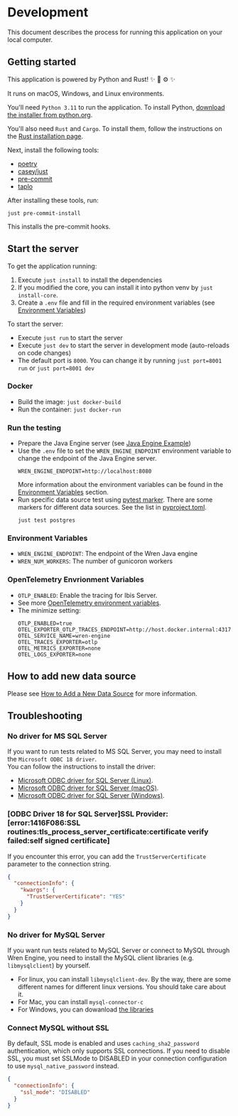 # Development

This document describes the process for running this application on your local computer.

## Getting started

This application is powered by Python and Rust! :sparkles: :snake: :gear: :sparkles:

It runs on macOS, Windows, and Linux environments.

You'll need `Python 3.11` to run the application. To install Python, [download the installer from python.org](https://www.python.org/downloads/).

You'll also need `Rust` and `Cargo`. To install them, follow the instructions on the [Rust installation page](https://www.rust-lang.org/tools/install).

Next, install the following tools:

- [poetry](https://github.com/python-poetry/poetry)
- [casey/just](https://github.com/casey/just)
- [pre-commit](https://pre-commit.com)
- [taplo](https://github.com/tamasfe/taplo)

After installing these tools, run:

```shell
just pre-commit-install
```

This installs the pre-commit hooks.

## Start the server

To get the application running:

1. Execute `just install` to install the dependencies
2. If you modified the core, you can install it into python venv by `just install-core`.
3. Create a `.env` file and fill in the required environment variables (see [Environment Variables](#Environment-Variables))

To start the server:

- Execute `just run` to start the server
- Execute `just dev` to start the server in development mode (auto-reloads on code changes)
- The default port is `8000`. You can change it by running `just port=8001 run` or `just port=8001 dev`

### Docker

- Build the image: `just docker-build`
- Run the container: `just docker-run`

### Run the testing

- Prepare the Java Engine server (see [Java Engine Example](../../example/README.md))
- Use the `.env` file to set the `WREN_ENGINE_ENDPOINT` environment variable to change the endpoint of the Java Engine server.
  ```
  WREN_ENGINE_ENDPOINT=http://localhost:8080
  ```
  More information about the environment variables can be found in the [Environment Variables](#Environment-Variables) section.
- Run specific data source test using [pytest marker](https://docs.pytest.org/en/stable/example/markers.html). There are some markers for different data sources. See the list
  in [pyproject.toml](../pyproject.toml).
  ```
  just test postgres
  ```

### Environment Variables

- `WREN_ENGINE_ENDPOINT`: The endpoint of the Wren Java engine
- `WREN_NUM_WORKERS`: The number of gunicoron workers

### OpenTelemetry Envrionment Variables
- `OTLP_ENABLED`: Enable the tracing for Ibis Server.
- See more [OpenTelemetry environment variables](https://opentelemetry.io/docs/specs/otel/configuration/sdk-environment-variables/).
- The minimize setting:
  ```
  OTLP_ENABLED=true
  OTEL_EXPORTER_OTLP_TRACES_ENDPOINT=http://host.docker.internal:4317
  OTEL_SERVICE_NAME=wren-engine
  OTEL_TRACES_EXPORTER=otlp
  OTEL_METRICS_EXPORTER=none
  OTEL_LOGS_EXPORTER=none
  ```

## How to add new data source

Please see [How to Add a New Data Source](how-to-add-data-source.md) for more information.

## Troubleshooting

### No driver for MS SQL Server

If you want to run tests related to MS SQL Server, you may need to install the `Microsoft ODBC 18 driver`. \
You can follow the instructions to install the driver:

- [Microsoft ODBC driver for SQL Server (Linux)](https://learn.microsoft.com/en-us/sql/connect/odbc/linux-mac/installing-the-microsoft-odbc-driver-for-sql-server).
- [Microsoft ODBC driver for SQL Server (macOS)](https://learn.microsoft.com/en-us/sql/connect/odbc/linux-mac/install-microsoft-odbc-driver-sql-server-macos).
- [Microsoft ODBC driver for SQL Server (Windows)](https://learn.microsoft.com/en-us/sql/connect/odbc/download-odbc-driver-for-sql-server).

### [ODBC Driver 18 for SQL Server]SSL Provider: [error:1416F086:SSL routines:tls_process_server_certificate:certificate verify failed:self signed certificate]

If you encounter this error, you can add the `TrustServerCertificate` parameter to the connection string.

```json
{
  "connectionInfo": {
    "kwargs": {
      "TrustServerCertificate": "YES"
    }
  }
}
```

### No driver for MySQL Server

If you want run tests related to MySQL Server or connect to MySQL through Wren Engine, you need to install the MySQL client libraries (e.g. `libmysqlclient`) by yourself.
- For linux, you can install `libmysqlclient-dev`. By the way, there are some different names for different linux versions. You should take care about it.
- For Mac, you can install `mysql-connector-c`
- For Windows, you can dowanload [the libraries](https://dev.mysql.com/downloads/c-api)


### Connect MySQL without SSL

By default, SSL mode is enabled and uses `caching_sha2_password` authentication, which only supports SSL connections. If you need to disable SSL, you must set SSLMode to DISABLED in your connection configuration to use `mysql_native_password` instead.

```json
{
  "connectionInfo": {
    "ssl_mode": "DISABLED"
  }
}
```
